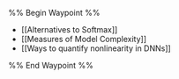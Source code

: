 %% Begin Waypoint %%
- [[Alternatives to Softmax]]
- [[Measures of Model Complexity]]
- [[Ways to quantify nonlinearity in DNNs]]

%% End Waypoint %%